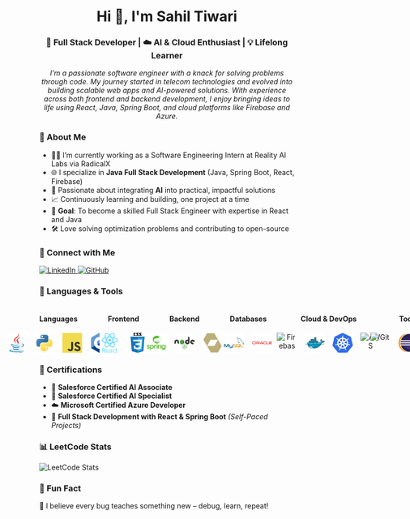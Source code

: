 <h1 align="center">Hi 👋, I'm Sahil Tiwari</h1>
<h3 align="center">🚀 Full Stack Developer | ☁️ AI & Cloud Enthusiast | 💡 Lifelong Learner</h3>

<p align="center">
  <em>I’m a passionate software engineer with a knack for solving problems through code. My journey started in telecom technologies and evolved into building scalable web apps and AI-powered solutions. With experience across both frontend and backend development, I enjoy bringing ideas to life using React, Java, Spring Boot, and cloud platforms like Firebase and Azure.</em>
</p>

### 🚀 About Me
- 👨‍💻 I’m currently working as a Software Engineering Intern at Reality AI Labs via RadicalX  
- 🌐 I specialize in **Java Full Stack Development** (Java, Spring Boot, React, Firebase)
- 🤖 Passionate about integrating **AI** into practical, impactful solutions  
- 📈 Continuously learning and building, one project at a time  
- 🎯 **Goal**: To become a skilled Full Stack Engineer with expertise in React and Java  
- 🛠️ Love solving optimization problems and contributing to open-source

### 🔗 Connect with Me
<p align="left">
  <a href="https://www.linkedin.com/in/sahil-tiw/" target="_blank">
    <img src="https://img.shields.io/badge/LinkedIn-blue?style=for-the-badge&logo=linkedin&logoColor=white" alt="LinkedIn"/>
  </a>
  <a href="https://github.com/SL-Tiwari/" target="_blank">
    <img src="https://img.shields.io/badge/GitHub-black?style=for-the-badge&logo=github&logoColor=white" alt="GitHub"/>
  </a>
</p>

### 🧠 Languages & Tools

<div style="display: flex; gap: 60px; align-items: center;">
  <!-- Languages -->
  <div style="text-align: center;">
    <h4>Languages</h4>
    <div style="display: flex; gap: 15px; justify-content: center;">
      <img src="https://raw.githubusercontent.com/devicons/devicon/master/icons/java/java-original.svg" width="40" height="40" alt="Java"/>
      <img src="https://raw.githubusercontent.com/devicons/devicon/master/icons/python/python-original.svg" width="40" height="40" alt="Python"/>
      <img src="https://raw.githubusercontent.com/devicons/devicon/master/icons/javascript/javascript-original.svg" width="40" height="40" alt="JavaScript"/>
      <img src="https://raw.githubusercontent.com/devicons/devicon/master/icons/cplusplus/cplusplus-original.svg" width="40" height="40" alt="C++"/>
    </div>
  </div>

  <!-- Frontend -->
  <div style="text-align: center;">
    <h4>Frontend</h4>
    <div style="display: flex; gap: 15px; justify-content: center;">
      <img src="https://raw.githubusercontent.com/devicons/devicon/master/icons/react/react-original-wordmark.svg" width="40" height="40" alt="React"/>
      <img src="https://raw.githubusercontent.com/devicons/devicon/master/icons/css3/css3-original-wordmark.svg" width="40" height="40" alt="CSS3"/>
    </div>
  </div>

  <!-- Backend -->
  <div style="text-align: center;">
    <h4>Backend</h4>
    <div style="display: flex; gap: 15px; justify-content: center;">
      <img src="https://raw.githubusercontent.com/devicons/devicon/master/icons/spring/spring-original-wordmark.svg" width="40" height="40" alt="Spring Boot"/>
      <img src="https://raw.githubusercontent.com/devicons/devicon/master/icons/nodejs/nodejs-original-wordmark.svg" width="40" height="40" alt="Node.js"/>
      <img src="https://raw.githubusercontent.com/devicons/devicon/master/icons/hibernate/hibernate-plain.svg" width="40" height="40" alt="Hibernate"/>
    </div>
  </div>

  <!-- Databases -->
  <div style="text-align: center;">
    <h4>Databases</h4>
    <div style="display: flex; gap: 15px; justify-content: center;">
      <img src="https://raw.githubusercontent.com/devicons/devicon/master/icons/mysql/mysql-original-wordmark.svg" width="40" height="40" alt="MySQL"/>
      <img src="https://raw.githubusercontent.com/devicons/devicon/master/icons/oracle/oracle-original.svg" width="40" height="40" alt="Oracle"/>
    </div>
  </div>

  <!-- Cloud & DevOps -->
  <div style="text-align: center;">
    <h4>Cloud & DevOps</h4>
    <div style="display: flex; gap: 15px; justify-content: center;">
      <img src="https://www.vectorlogo.zone/logos/firebase/firebase-icon.svg" width="40" height="40" alt="Firebase"/>
      <img src="https://raw.githubusercontent.com/devicons/devicon/master/icons/docker/docker-original.svg" width="40" height="40" alt="Docker"/>
      <img src="https://raw.githubusercontent.com/devicons/devicon/master/icons/kubernetes/kubernetes-plain.svg" width="40" height="40" alt="Kubernetes"/>
      <img src="https://cdn.worldvectorlogo.com/logos/amazon-web-services-1.svg" width="40" height="40" alt="AWS"/>
    </div>
  </div>

  <!-- Tools -->
  <div style="text-align: center;">
    <h4>Tools</h4>
    <div style="display: flex; gap: 15px; justify-content: center;">
      <img src="https://www.vectorlogo.zone/logos/git-scm/git-scm-icon.svg" width="40" height="40" alt="Git"/>
      <img src="https://raw.githubusercontent.com/devicons/devicon/master/icons/eclipse/eclipse-original.svg" width="40" height="40" alt="Eclipse"/>
      <img src="https://raw.githubusercontent.com/devicons/devicon/master/icons/vscode/vscode-original.svg" width="40" height="40" alt="VS Code"/>
    </div>
  </div>
</div>

### 📜 Certifications
- 🧠 **Salesforce Certified AI Associate**  
- 🤖 **Salesforce Certified AI Specialist**  
- ☁️ **Microsoft Certified Azure Developer**  
- 🏅 **Full Stack Development with React & Spring Boot** *(Self-Paced Projects)*

### 📊 LeetCode Stats
<p align="left">
  <img src="https://leetcard.jacoblin.cool/sahiltiwari98?ext=heatmap" alt="LeetCode Stats" />
</p>

### 🧩 Fun Fact
🧠 I believe every bug teaches something new – debug, learn, repeat!
